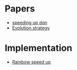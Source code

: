 # Papers
* [speeding up dqn](https://medium.com/mlreview/speeding-up-dqn-on-pytorch-solving-pong-in-30-minutes-81a1bd2dff55)
* [Evolution strategy](https://arxiv.org/pdf/1703.03864.pdf)

# Implementation
* [Rainbow speed up](https://github.com/Shmuma/ptan/tree/master/samples/rainbow)
